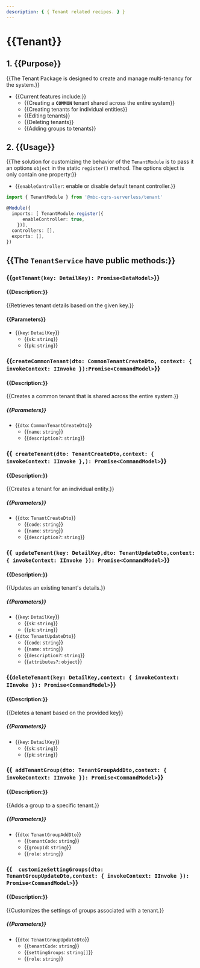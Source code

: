 ```yaml
---
description: { { Tenant related recipes. } }
---
```


# {{Tenant}}

## 1. {{Purpose}}

{{The Tenant Package is designed to create and manage multi-tenancy for the system.}}
- {{Current features include:}}
  - {{Creating a **`COMMON`** tenant shared across the entire system}}
  - {{Creating tenants for individual entities}}
  - {{Editing tenants}}
  - {{Deleting tenants}}
  - {{Adding groups to tenants}}
## 2. {{Usage}}

{{The solution for customizing the behavior of the `TenantModule` is to pass it an options `object` in the static `register()` method. The options object is only contain one property:}}

- {{`enableController`: enable or disable default tenant controller.}}


```ts 
import { TenantModule } from '@mbc-cqrs-serverless/tenant'

@Module({
  imports: [ TenantModule.register({
      enableController: true,
    })],
  controllers: [],
  exports: [],
})
```
## {{The `TenantService` have public methods:}}


### {{`getTenant(key: DetailKey): Promise<DataModel>`}}
#### {{**Description**:}}
{{Retrieves tenant details based on the given key.}}

#### {{**Parameters**}}
- {{`key`: `DetailKey`}}
  - {{`sk`: `string`}}
  - {{`pk`: `string`}}

### {{`createCommonTenant(dto: CommonTenantCreateDto, context: { invokeContext: IInvoke }):Promise<CommandModel>`}}
#### {{**Description**:}}
{{Creates a common tenant that is shared across the entire system.}}

##### {{Parameters}}
- {{`dto`: `CommonTenantCreateDto`}}
  - {{`name`: `string`}}
  - {{`description?`: `string`}} 

### {{` createTenant(dto: TenantCreateDto,context: { invokeContext: IInvoke },): Promise<CommandModel>`}}
#### {{**Description**:}}
{{Creates a tenant for an individual entity.}}

##### {{Parameters}}
- {{`dto`: `TenantCreateDto`}}
  - {{`code`: `string`}}
  - {{`name`: `string`}}
  - {{`description?`: `string`}} 

### {{` updateTenant(key: DetailKey,dto: TenantUpdateDto,context: { invokeContext: IInvoke }): Promise<CommandModel>`}}
#### {{**Description**:}}
{{Updates an existing tenant's details.}}

##### {{Parameters}}
- {{`key`: `DetailKey`}}
  - {{`sk`: `string`}}
  - {{`pk`: `string`}}
- {{`dto`: `TenantUpdateDto`}}
  - {{`code`: `string`}}
  - {{`name`: `string`}}
  - {{`description?`: `string`}} 
  - {{`attributes?`: `object`}}

###  {{`deleteTenant(key: DetailKey,context: { invokeContext: IInvoke }): Promise<CommandModel>`}}
#### {{**Description**:}}
{{Deletes a tenant based on the provided key}}
##### {{Parameters}}
- {{`key`: `DetailKey`}}
  - {{`sk`: `string`}}
  - {{`pk`: `string`}}

### {{` addTenantGroup(dto: TenantGroupAddDto,context: { invokeContext: IInvoke }): Promise<CommandModel>`}}
#### {{**Description**:}}
{{Adds a group to a specific tenant.}}
##### {{Parameters}}
- {{`dto`: `TenantGroupAddDto`}}
  - {{`tenantCode`: `string`}}
  - {{`groupId`: `string`}}
  - {{`role`: `string`}} 

### {{`  customizeSettingGroups(dto: TenantGroupUpdateDto,context: { invokeContext: IInvoke }): Promise<CommandModel>`}}
#### {{**Description**:}}
{{Customizes the settings of groups associated with a tenant.}}
##### {{Parameters}}
- {{`dto`: `TenantGroupUpdateDto`}}
  - {{`tenantCode`: `string`}}
  - {{`settingGroups`: `string[]`}}
  - {{`role`: `string`}} 
